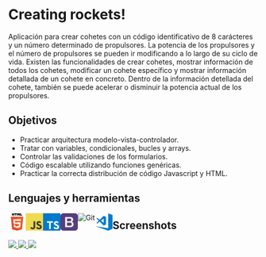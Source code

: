 # Creating rockets!
Aplicación para crear cohetes con un código identificativo de 8 carácteres y un número determinado de propulsores. La potencia de los propulsores y el número de propulsores se pueden ir modificando a lo largo de su ciclo de vida. Existen las funcionalidades de crear cohetes, mostrar información de todos los cohetes, modificar un cohete específico y mostrar información detallada de un cohete en concreto. Dentro de la información detellada del cohete, también se puede acelerar o disminuir la potencia actual de los propulsores.


## Objetivos
* Practicar arquitectura modelo-vista-controlador.
* Tratar con variables, condicionales, bucles y arrays.
* Controlar las validaciones de los formularios.
* Código escalable utilizando funciones genéricas.
* Practicar la correcta distribución de código Javascript y HTML.

## Lenguajes y herramientas
<img align="left" alt="HTML5" width="35px" src="https://raw.githubusercontent.com/github/explore/80688e429a7d4ef2fca1e82350fe8e3517d3494d/topics/html/html.png"/>
<img align="left" alt="JavaScript" width="35px" src="https://raw.githubusercontent.com/github/explore/80688e429a7d4ef2fca1e82350fe8e3517d3494d/topics/javascript/javascript.png"/>
<img align="left" alt="TypeScript" width="35px" src="https://raw.githubusercontent.com/github/explore/80688e429a7d4ef2fca1e82350fe8e3517d3494d/topics/typescript/typescript.png"/>
<img align="left" alt="Bootstrap" width="35px" src="https://raw.githubusercontent.com/github/explore/80688e429a7d4ef2fca1e82350fe8e3517d3494d/topics/bootstrap/bootstrap.png"/>
<img align="left" alt="Git" width="35px" src="https://www.vectorlogo.zone/logos/git-scm/git-scm-icon.svg"/>
<img align="left" alt="Visual Studio Code" width="35px" src="https://raw.githubusercontent.com/github/explore/80688e429a7d4ef2fca1e82350fe8e3517d3494d/topics/visual-studio-code/visual-studio-code.png"/>


## Screenshots
<a href="https://github.com/mcasal">
  <img height="300em" src="https://user-images.githubusercontent.com/60666104/115692588-6a906280-a35f-11eb-8e72-42468bd328a9.png"/>
  <img height="300em" src="https://user-images.githubusercontent.com/60666104/115692592-6bc18f80-a35f-11eb-98d2-b3ee0880613a.png"/>
  <img height="300em" src="https://user-images.githubusercontent.com/60666104/115692596-6c5a2600-a35f-11eb-972b-05e15ad5e712.png"/>
</a>
